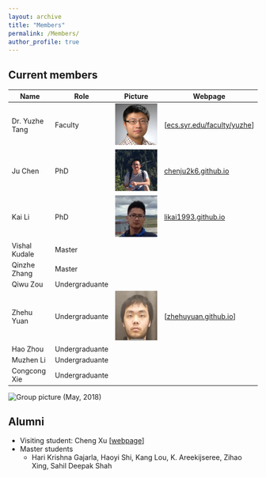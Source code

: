 ```yaml
---
layout: archive
title: "Members"
permalink: /Members/
author_profile: true
---
```


Current members
---

| Name | Role | Picture | Webpage |
| ---- | --- | --- | --- |
| Dr. Yuzhe Tang | Faculty | ![](../images/Yuzhe-Richard.jpg) | [[ecs.syr.edu/faculty/yuzhe](http://ecs.syr.edu/faculty/yuzhe)] |
| Ju Chen | PhD | ![](../images/ju2.jpg) | [chenju2k6.github.io](http://chenju2k6.github.io/) |
| Kai Li | PhD | ![](../images/kai1.jpeg) | [likai1993.github.io](http://likai1993.github.io) |
| Vishal Kudale | Master | |
| Qinzhe Zhang | Master | |
| Qiwu Zou | Undergraduante | | | 
| Zhehu Yuan | Undergraduante | ![](../images/zhehu.jpg) | [[zhehuyuan.github.io](https://zhehuyuan.github.io/)] |
| Hao Zhou | Undergraduante | |
| Muzhen Li | Undergraduante | |
| Congcong Xie | Undergraduante | |

![Group picture (May, 2018)](../images/group_2018.05-small.jpg)


Alumni
---

- Visiting student: Cheng Xu [[webpage](https://xuc.me/)]
- Master students
    - Hari Krishna Gajarla, Haoyi Shi, Kang Lou, K. Areekijseree, Zihao Xing, Sahil Deepak Shah

